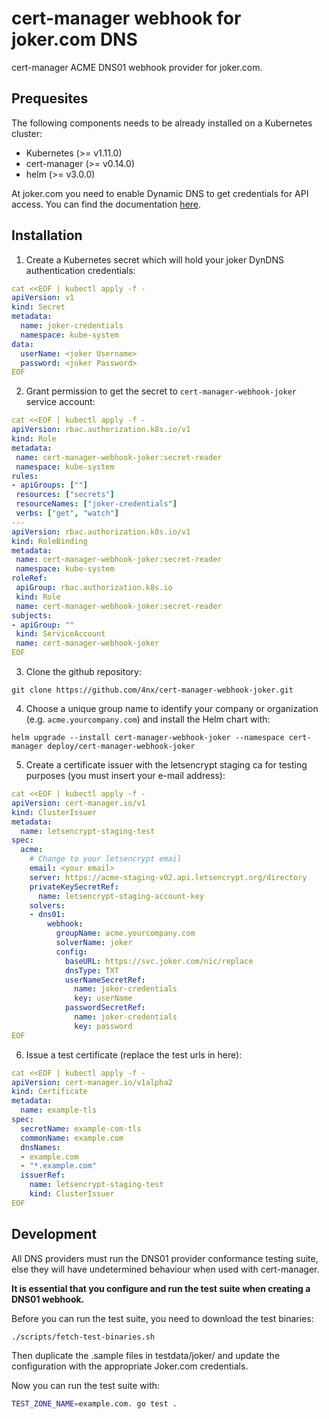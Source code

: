 # cert-manager webhook for joker.com DNS
cert-manager ACME DNS01 webhook provider for joker.com.

## Prequesites
The following components needs to be already installed on a Kubernetes cluster:
 * Kubernetes (>= v1.11.0) [](https://kubernetes.io/)
 * cert-manager (>= v0.14.0) [](https://cert-manager.io/docs/installation/kubernetes/)
 * helm (>= v3.0.0) [](https://helm.sh/docs/intro/install/)

At joker.com you need to enable Dynamic DNS to get credentials for API access. You can find the documentation [here](https://joker.com/faq/content/6/496/en/let_s-encrypt-support.html).
 
## Installation
 1. Create a Kubernetes secret which will hold your joker DynDNS authentication credentials:
 
```yaml
cat <<EOF | kubectl apply -f -
apiVersion: v1
kind: Secret
metadata:
  name: joker-credentials
  namespace: kube-system
data:
  userName: <joker Username>
  password: <joker Password>
EOF
```
 
 2. Grant permission to get the secret to `cert-manager-webhook-joker` service account:

 ```yaml
cat <<EOF | kubectl apply -f -
apiVersion: rbac.authorization.k8s.io/v1
kind: Role
metadata:
  name: cert-manager-webhook-joker:secret-reader
  namespace: kube-system
rules:
- apiGroups: [""]
  resources: ["secrets"]
  resourceNames: ["joker-credentials"]
  verbs: ["get", "watch"]
---
apiVersion: rbac.authorization.k8s.io/v1
kind: RoleBinding
metadata:
  name: cert-manager-webhook-joker:secret-reader
  namespace: kube-system
roleRef:
  apiGroup: rbac.authorization.k8s.io
  kind: Role
  name: cert-manager-webhook-joker:secret-reader
subjects:
- apiGroup: ""
  kind: ServiceAccount
  name: cert-manager-webhook-joker
EOF
```

 3. Clone the github repository:
 
```console
git clone https://github.com/4nx/cert-manager-webhook-joker.git
```

 4. Choose a unique group name to identify your company or organization (e.g. `acme.yourcompany.com`) and install the Helm chart with:

```console
helm upgrade --install cert-manager-webhook-joker --namespace cert-manager deploy/cert-manager-webhook-joker
```

 5. Create a certificate issuer with the letsencrypt staging ca for testing purposes (you must insert your e-mail address):

```yaml
cat <<EOF | kubectl apply -f -
apiVersion: cert-manager.io/v1
kind: ClusterIssuer
metadata:
  name: letsencrypt-staging-test
spec:
  acme:
    # Change to your letsencrypt email
    email: <your email>
    server: https://acme-staging-v02.api.letsencrypt.org/directory
    privateKeySecretRef:
      name: letsencrypt-staging-account-key
    solvers:
    - dns01:
        webhook:
          groupName: acme.yourcompany.com
          solverName: joker
          config:
            baseURL: https://svc.joker.com/nic/replace
            dnsType: TXT
            userNameSecretRef:
              name: joker-credentials
              key: userName
            passwordSecretRef:
              name: joker-credentials
              key: password
EOF
```

 6. Issue a test certificate (replace the test urls in here):

```yaml
cat <<EOF | kubectl apply -f -
apiVersion: cert-manager.io/v1alpha2
kind: Certificate
metadata:
  name: example-tls
spec:
  secretName: example-com-tls
  commonName: example.com
  dnsNames:
  - example.com
  - "*.example.com"
  issuerRef:
    name: letsencrypt-staging-test
    kind: ClusterIssuer
EOF
```

## Development
All DNS providers must run the DNS01 provider conformance testing suite, else they will have undetermined behaviour when used with cert-manager.

__It is essential that you configure and run the test suite when creating a DNS01 webhook.__

Before you can run the test suite, you need to download the test binaries:

```console
./scripts/fetch-test-binaries.sh
```

Then duplicate the .sample files in testdata/joker/ and update the configuration with the appropriate Joker.com credentials.

Now you can run the test suite with:

```sh
TEST_ZONE_NAME=example.com. go test .
```

